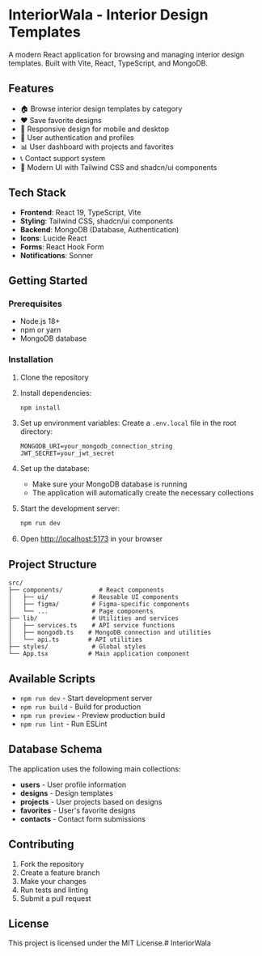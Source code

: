 # InteriorWala - Interior Design Templates

A modern React application for browsing and managing interior design templates. Built with Vite, React, TypeScript, and MongoDB.

## Features

- 🏠 Browse interior design templates by category
- ❤️ Save favorite designs
- 📱 Responsive design for mobile and desktop
- 🔐 User authentication and profiles
- 📊 User dashboard with projects and favorites
- 📞 Contact support system
- 🎨 Modern UI with Tailwind CSS and shadcn/ui components

## Tech Stack

- **Frontend**: React 19, TypeScript, Vite
- **Styling**: Tailwind CSS, shadcn/ui components
- **Backend**: MongoDB (Database, Authentication)
- **Icons**: Lucide React
- **Forms**: React Hook Form
- **Notifications**: Sonner

## Getting Started

### Prerequisites

- Node.js 18+ 
- npm or yarn
- MongoDB database

### Installation

1. Clone the repository
2. Install dependencies:
   ```bash
   npm install
   ```

3. Set up environment variables:
   Create a `.env.local` file in the root directory:
   ```
   MONGODB_URI=your_mongodb_connection_string
   JWT_SECRET=your_jwt_secret
   ```

4. Set up the database:
   - Make sure your MongoDB database is running
   - The application will automatically create the necessary collections

5. Start the development server:
   ```bash
   npm run dev
   ```

6. Open [http://localhost:5173](http://localhost:5173) in your browser

## Project Structure

```
src/
├── components/          # React components
│   ├── ui/            # Reusable UI components
│   ├── figma/         # Figma-specific components
│   └── ...            # Page components
├── lib/               # Utilities and services
│   ├── services.ts    # API service functions
│   ├── mongodb.ts    # MongoDB connection and utilities
│   └── api.ts        # API utilities
├── styles/            # Global styles
└── App.tsx           # Main application component
```

## Available Scripts

- `npm run dev` - Start development server
- `npm run build` - Build for production
- `npm run preview` - Preview production build
- `npm run lint` - Run ESLint

## Database Schema

The application uses the following main collections:

- **users** - User profile information
- **designs** - Design templates
- **projects** - User projects based on designs
- **favorites** - User's favorite designs
- **contacts** - Contact form submissions

## Contributing

1. Fork the repository
2. Create a feature branch
3. Make your changes
4. Run tests and linting
5. Submit a pull request

## License

This project is licensed under the MIT License.#   I n t e r i o r W a l a  
 